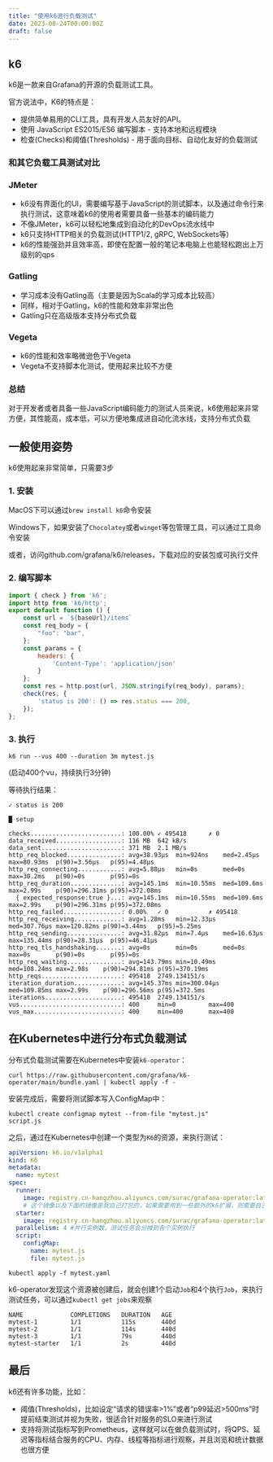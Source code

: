 ```yaml
---
title: "使用k6进行负载测试"
date: 2023-08-24T00:00:00Z
draft: false
---
```


## k6

k6是一款来自Grafana的开源的负载测试工具。

官方说法中，K6的特点是：
* 提供简单易用的CLI工具，具有开发人员友好的API。
* 使用 JavaScript ES2015/ES6 编写脚本 - 支持本地和远程模块
* 检查(Checks)和阈值(Thresholds) - 用于面向目标、自动化友好的负载测试

### 和其它负载工具测试对比

### JMeter
* k6没有界面化的UI，需要编写基于JavaScript的测试脚本，以及通过命令行来执行测试，这意味着k6的使用者需要具备一些基本的编码能力
* 不像JMeter，k6可以轻松地集成到自动化的DevOps流水线中
* k6只支持HTTP相关的负载测试(HTTP1/2, gRPC, WebSockets等)
* k6的性能强劲并且效率高，即使在配置一般的笔记本电脑上也能轻松跑出上万级别的qps

### Gatling
* 学习成本没有Gatling高（主要是因为Scala的学习成本比较高）
* 同样，相对于Gatling，k6的性能和效率非常出色
* Gatling只在高级版本支持分布式负载

### Vegeta
* k6的性能和效率略微逊色于Vegeta
* Vegeta不支持脚本化测试，使用起来比较不方便

### 总结

对于开发者或者具备一些JavaScript编码能力的测试人员来说，k6使用起来非常方便，其性能高，成本低，可以方便地集成进自动化流水线，支持分布式负载

## 一般使用姿势

k6使用起来非常简单，只需要3步

### 1. 安装

MacOS下可以通过`brew install k6`命令安装

Windows下，如果安装了`Chocolatey`或者`winget`等包管理工具，可以通过工具命令安装

或者，访问github.com/grafana/k6/releases，下载对应的安装包或可执行文件

### 2. 编写脚本

```javascript
import { check } from 'k6';
import http from 'k6/http';
export default function () {
    const url = `${baseUrl}/items`
    const req_body = {
        "foo": "bar",
    };
    const params = {
        headers: {
            'Content-Type': 'application/json'
        }
    };
    const res = http.post(url, JSON.stringify(req_body), params);
    check(res, {
        'status is 200': () => res.status === 200,
    });
};
```

### 3. 执行

```shell
k6 run --vus 400 --duration 3m mytest.js
```
(启动400个vu，持续执行3分钟)

等待执行结果：
```log
✓ status is 200

█ setup

checks.........................: 100.00% ✓ 495418      ✗ 0
data_received..................: 116 MB  642 kB/s
data_sent......................: 371 MB  2.1 MB/s
http_req_blocked...............: avg=38.93µs  min=924ns    med=2.45µs   max=80.93ms  p(90)=3.56µs   p(95)=4.48µs
http_req_connecting............: avg=5.88µs   min=0s       med=0s       max=30.2ms   p(90)=0s       p(95)=0s
http_req_duration..............: avg=145.1ms  min=10.55ms  med=109.6ms  max=2.99s    p(90)=296.31ms p(95)=372.08ms
  { expected_response:true }...: avg=145.1ms  min=10.55ms  med=109.6ms  max=2.99s    p(90)=296.31ms p(95)=372.08ms
http_req_failed................: 0.00%   ✓ 0           ✗ 495418
http_req_receiving.............: avg=1.28ms   min=12.33µs  med=307.76µs max=120.82ms p(90)=3.44ms   p(95)=5.25ms
http_req_sending...............: avg=31.82µs  min=7.4µs    med=16.63µs  max=135.44ms p(90)=28.31µs  p(95)=46.41µs
http_req_tls_handshaking.......: avg=0s       min=0s       med=0s       max=0s       p(90)=0s       p(95)=0s
http_req_waiting...............: avg=143.79ms min=10.49ms  med=108.24ms max=2.98s    p(90)=294.81ms p(95)=370.19ms
http_reqs......................: 495418  2749.134151/s
iteration_duration.............: avg=145.37ms min=300.04µs med=109.85ms max=2.99s    p(90)=296.56ms p(95)=372.5ms
iterations.....................: 495418  2749.134151/s
vus............................: 400     min=0         max=400
vus_max........................: 400     min=400       max=400
```

## 在Kubernetes中进行分布式负载测试

分布式负载测试需要在Kubernetes中安装`k6-operator`：

```shell
curl https://raw.githubusercontent.com/grafana/k6-operator/main/bundle.yaml | kubectl apply -f -
```

安装完成后，需要将测试脚本写入ConfigMap中：
```shell
kubectl create configmap mytest --from-file "mytest.js"
script.js
```

之后，通过在Kubernetes中创建一个类型为`K6`的资源，来执行测试：
```yaml
apiVersion: k6.io/v1alpha1
kind: K6
metadata:
  name: mytest
spec:
  runner:
    image: registry.cn-hangzhou.aliyuncs.com/surac/grafana-operator:latest-runner
	# 这个镜像以及下面的镜像是我自己打包的，如果需要用到一些额外的k6扩展，则需要自己打包镜像
  starter:
    image: registry.cn-hangzhou.aliyuncs.com/surac/grafana-operator:latest-starter
  parallelism: 4 #并行实例数，测试任务会分摊到各个实例执行
  script:
    configMap:
      name: mytest.js
      file: mytest.js
```
```shell
kubectl apply -f mytest.yaml
```

k6-operator发现这个资源被创建后，就会创建1个启动`Job`和4个执行`Job`，来执行测试任务，可以通过`kubectl get jobs`来观察

```log
NAME             COMPLETIONS   DURATION   AGE
mytest-1         1/1           115s       440d
mytest-2         1/1           114s       440d
mytest-3         1/1           79s        440d
mytest-starter   1/1           2s         440d
```

## 最后

k6还有许多功能，比如：
* 阈值(Thresholds)，比如设定“请求的错误率>1%”或者“p99延迟>500ms”时提前结束测试并视为失败，很适合针对服务的SLO来进行测试
* 支持将测试指标写到Prometheus，这样就可以在做负载测试时，将QPS、延迟等指标结合服务的CPU、内存、线程等指标进行观察，并且浏览和统计数据也很方便

